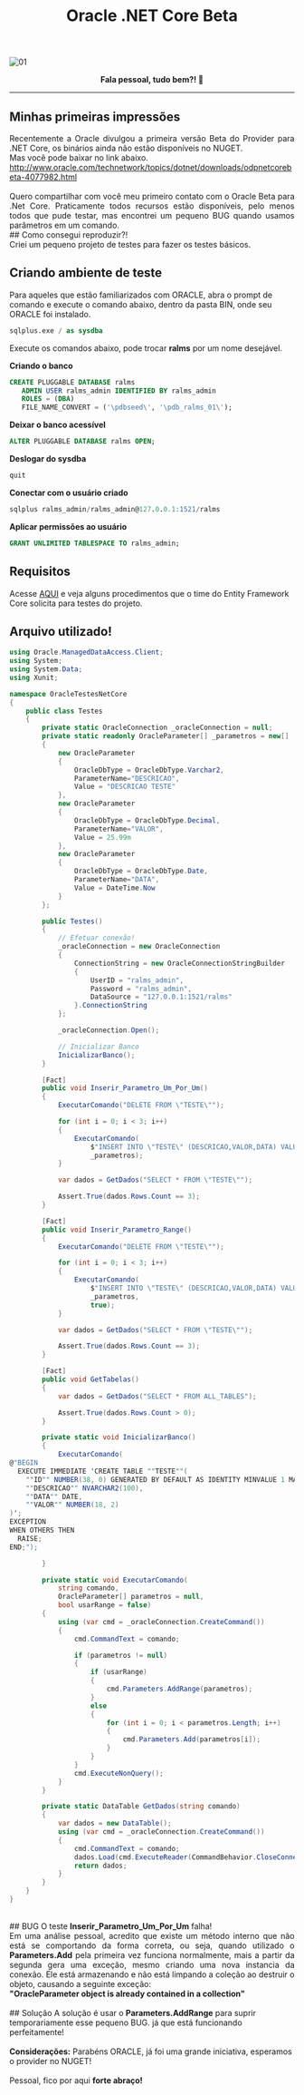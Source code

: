 ﻿---
title: "Oracle .NET Core Beta"
comments: true
excerpt_separator: "Ler mais"
categories:
  - Dica
---

![01]({{site.url}}{{site.baseurl}}/assets/images/oracletopo.jpg)

<center><strong>Fala pessoal, tudo bem?! 💚</strong></center>
<hr>

## Minhas primeiras impressões

<div style="text-align: justify;">
Recentemente a Oracle divulgou a primeira versão Beta do Provider para .NET Core, os binários ainda não estão disponíveis no NUGET.<br>
Mas você pode baixar no link abaixo.<br>
<a href="http://www.oracle.com/technetwork/topics/dotnet/downloads/odpnetcorebeta-4077982.html" alt="">http://www.oracle.com/technetwork/topics/dotnet/downloads/odpnetcorebeta-4077982.html</a>
</div>
<br>
<div style="text-align: justify;">
Quero compartilhar com você meu primeiro contato com o Oracle Beta para .Net Core. Praticamente todos recursos estão disponíveis, pelo menos todos que pude testar, mas encontrei um pequeno BUG quando usamos parâmetros em um comando.<br>
</div>
## Como consegui reproduzir?!<br>
Criei um pequeno projeto de testes para fazer os testes básicos.<br>

## Criando ambiente de teste
Para aqueles que estão familiarizados com ORACLE, abra o prompt de comando e execute o comando abaixo, dentro da pasta BIN, onde seu ORACLE foi instalado.
```sql
sqlplus.exe / as sysdba
```
Execute os comandos abaixo, pode trocar <strong>ralms</strong> por um nome desejável.<br>

<strong>Criando o banco</strong><br>
```sql
CREATE PLUGGABLE DATABASE ralms
   ADMIN USER ralms_admin IDENTIFIED BY ralms_admin
   ROLES = (DBA)
   FILE_NAME_CONVERT = ('\pdbseed\', '\pdb_ralms_01\');

```
<strong>Deixar o banco acessível</strong><br>
```sql
ALTER PLUGGABLE DATABASE ralms OPEN;
```

<strong>Deslogar do sysdba</strong><br>
```sql
quit
```

<strong>Conectar com o usuário criado</strong><br>
```sql
sqlplus ralms_admin/ralms_admin@127.0.0.1:1521/ralms
```
<strong>Aplicar permissões ao usuário</strong><br>
```sql
GRANT UNLIMITED TABLESPACE TO ralms_admin;
```
## Requisitos
Acesse <a href="https://github.com/ralmsdeveloper/EntityFrameworkCore/tree/Dev1989/samples/OracleProvider" alt="">AQUI</a> e veja alguns procedimentos que o time do Entity Framework Core solicita para testes do projeto.
<br>
## Arquivo utilizado!
```csharp
using Oracle.ManagedDataAccess.Client;
using System;
using System.Data;
using Xunit;

namespace OracleTestesNetCore
{
    public class Testes
    {
        private static OracleConnection _oracleConnection = null;
        private static readonly OracleParameter[] _parametros = new[]
        {
            new OracleParameter
            {
                OracleDbType = OracleDbType.Varchar2,
                ParameterName="DESCRICAO",
                Value = "DESCRICAO TESTE"
            },
            new OracleParameter
            {
                OracleDbType = OracleDbType.Decimal,
                ParameterName="VALOR",
                Value = 25.99m
            },
            new OracleParameter
            {
                OracleDbType = OracleDbType.Date,
                ParameterName="DATA",
                Value = DateTime.Now
            }
        };

        public Testes()
        {
            // Efetuar conexão!
            _oracleConnection = new OracleConnection
            {
                ConnectionString = new OracleConnectionStringBuilder
                {
                    UserID = "ralms_admin",
                    Password = "ralms_admin",
                    DataSource = "127.0.0.1:1521/ralms"
                }.ConnectionString
            };

            _oracleConnection.Open();

            // Inicializar Banco
            InicializarBanco();
        }

        [Fact]
        public void Inserir_Parametro_Um_Por_Um()
        {
            ExecutarComando("DELETE FROM \"TESTE\"");

            for (int i = 0; i < 3; i++)
            {
                ExecutarComando(
                    $"INSERT INTO \"TESTE\" (DESCRICAO,VALOR,DATA) VALUES (:DESCRICAO,:VALOR,:DATA)",
                    _parametros);
            }

            var dados = GetDados("SELECT * FROM \"TESTE\"");

            Assert.True(dados.Rows.Count == 3);
        }

        [Fact]
        public void Inserir_Parametro_Range()
        {
            ExecutarComando("DELETE FROM \"TESTE\"");

            for (int i = 0; i < 3; i++)
            {
                ExecutarComando(
                    $"INSERT INTO \"TESTE\" (DESCRICAO,VALOR,DATA) VALUES (:DESCRICAO,:VALOR,:DATA)",
                    _parametros,
                    true);
            }

            var dados = GetDados("SELECT * FROM \"TESTE\"");

            Assert.True(dados.Rows.Count == 3);
        }

        [Fact]
        public void GetTabelas()
        {
            var dados = GetDados("SELECT * FROM ALL_TABLES");

            Assert.True(dados.Rows.Count > 0);
        }

        private static void InicializarBanco()
        {
            ExecutarComando(
@"BEGIN
  EXECUTE IMMEDIATE 'CREATE TABLE ""TESTE""(
    ""ID"" NUMBER(38, 0) GENERATED BY DEFAULT AS IDENTITY MINVALUE 1 MAXVALUE 9999999999999999999999999999 INCREMENT BY 1 START WITH 1 CACHE 20 NOORDER  NOCYCLE  NOKEEP  NOSCALE  NOT NULL ENABLE,
    ""DESCRICAO"" NVARCHAR2(100),
    ""DATA"" DATE,
    ""VALOR"" NUMBER(18, 2)
)';
EXCEPTION
WHEN OTHERS THEN
  RAISE;
END;");

        }

        private static void ExecutarComando(
            string comando,
            OracleParameter[] parametros = null,
            bool usarRange = false)
        {
            using (var cmd = _oracleConnection.CreateCommand())
            {
                cmd.CommandText = comando;

                if (parametros != null)
                {
                    if (usarRange)
                    {
                        cmd.Parameters.AddRange(parametros);
                    }
                    else
                    {
                        for (int i = 0; i < parametros.Length; i++)
                        {
                            cmd.Parameters.Add(parametros[i]);
                        }
                    }
                }
                cmd.ExecuteNonQuery();
            }
        }

        private static DataTable GetDados(string comando)
        {
            var dados = new DataTable();
            using (var cmd = _oracleConnection.CreateCommand())
            {
                cmd.CommandText = comando;
                dados.Load(cmd.ExecuteReader(CommandBehavior.CloseConnection));
                return dados;
            }
        }
    }
}
```

<br>
## BUG
O teste <strong>Inserir_Parametro_Um_Por_Um</strong> falha!<br>
<div style="text-align: justify;">
Em uma análise pessoal, acredito que existe um método interno que não está se comportando da forma correta, ou seja, quando utilizado o <strong>Parameters.Add</strong> pela primeira vez funciona normalmente, mais a partir da segunda gera uma exceção, mesmo criando uma nova instancia da conexão. 
Ele está armazenando e não está limpando a coleção ao destruir o objeto, causando a seguinte exceção:<br>
</div>
<strong>"OracleParameter object is already contained in a collection"</strong>
<br><br>
## Solução
A solução é usar o <strong>Parameters.AddRange</strong> para suprir temporariamente esse pequeno BUG. já que está funcionando perfeitamente!
<br><br>
<strong>Considerações:</strong> Parabéns ORACLE, já foi uma grande iniciativa, esperamos o provider no NUGET!
<br><br>
Pessoal, fico por aqui <strong>forte abraço!</strong>
